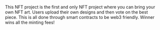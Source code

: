 This NFT project is the first and only NFT project where you can bring your own NFT art. Users upload their own designs and then vote on the best piece. This is all done through smart contracts to be web3 friendly. Winner wins all the minting fees!
